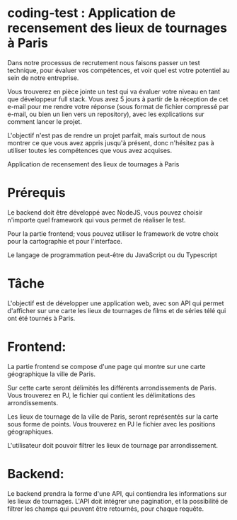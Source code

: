 # coding-test :  Application de recensement des lieux de tournages à Paris

Dans notre processus de recrutement nous faisons passer un test technique, pour évaluer 
vos compétences, et voir quel est votre potentiel au sein de notre entreprise.

Vous trouverez en pièce jointe un test qui va évaluer votre niveau en tant que développeur 
full stack. Vous avez 5 jours à partir de la réception de cet e-mail pour me rendre votre 
réponse (sous format de fichier compressé par e-mail, ou bien un lien vers un repository), 
avec les explications sur comment lancer le projet.

L'objectif n'est pas de rendre un projet parfait, mais surtout de nous montrer ce que vous 
avez appris jusqu'à présent, donc n'hésitez pas à utiliser toutes les compétences que vous avez acquises.

Application de recensement des lieux 
de tournages à Paris

 
# Prérequis

Le backend doit être développé avec NodeJS, 
vous pouvez choisir n'importe quel framework qui vous 
permet de réaliser le test.

Pour la partie frontend; vous pouvez utiliser le framework 
de votre choix pour la cartographie et pour l'interface.

Le langage de programmation peut-être du JavaScript ou du Typescript

 
# Tâche

L'objectif est de développer une application web, avec son API 
qui permet d'afficher sur une carte les lieux de tournages de films 
et de séries télé qui ont été tournés à Paris.

# Frontend:

La partie frontend se compose d'une page qui montre sur une carte 
géographique la ville de Paris.

Sur cette carte seront délimités les différents arrondissements de Paris. 
Vous trouverez en PJ, le fichier qui contient les délimitations des arrondissements.

Les lieux de tournage de la ville de Paris, seront représentés sur la 
carte sous forme de points. Vous trouverez en PJ le fichier avec les 
positions géographiques.

L'utilisateur doit pouvoir filtrer les lieux de tournage par arrondissement.

# Backend:

Le backend prendra la forme d'une API, qui contiendra les informations
sur les lieux de tournages.
L'API doit intégrer une pagination, et la possibilité de filtrer 
les champs qui peuvent être retournés, pour chaque requête.    


                          
